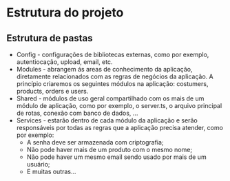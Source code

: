 # Estrutura do projeto

## Estrutura de pastas

* Config - configurações de bibliotecas externas, como por exemplo, autentiocação, upload, email, etc.
* Modules - abrangem ás areas de conhecimento da aplicação, diretamente relacionados com as regras de negócios da aplicação. A princípio criaremos os seguintes módulos na aplicação: costumers, products, orders e users.
* Shared - módulos de uso geral compartilhado com os mais de um módulo de aplicação, como por exemplo, o server.ts, o arquivo principal de rotas, conexão com banco de dados, ...
* Services - estarão dentro de cada módulo da aplicação e serão responsáveis por todas as regras que a aplicação precisa atender, como por exemplo:
  * A senha deve ser armazenada com criptografia;
  * Não pode haver mais de um produto com o mesmo nome;
  * Não pode haver um mesmo email sendo usado por mais de um usuário;
  * E muitas outras...
